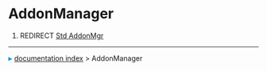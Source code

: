 # AddonManager
1.  REDIRECT [Std AddonMgr](Std_AddonMgr.md)



---
![](images/Right_arrow.png) [documentation index](../README.md) > AddonManager
